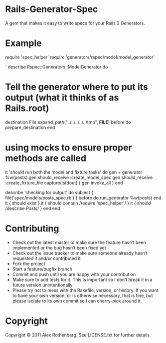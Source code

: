 # Rails-Generator-Spec

A gem that makes it easy to write specs for your Rails 3 Generators.

# Example

require 'spec_helper'
require 'generators/rspec/model/model_generator'

`
describe Rspec::Generators::ModelGenerator do
  # Tell the generator where to put its output (what it thinks of as Rails.root)
  destination File.expand_path("../../../../../tmp", __FILE__)
  before do
    prepare_destination
  end

  # using mocks to ensure proper methods are called
  it 'should run both the model and fixture tasks' do
    gen = generator %w(posts)
    gen.should_receive :create_model_spec
    gen.should_receive :create_fixture_file
    capture(:stdout) { gen.invoke_all }
  end

  describe 'checking for output' do
    subject { file('spec/models/posts_spec.rb') }
    before do
      run_generator %w(posts)
    end
    it { should exist }
    it { should contain /require 'spec_helper'/ }
    it { should /describe Posts/ }
  end
end
`


# Contributing

* Check out the latest master to make sure the feature hasn’t been implemented or the bug hasn’t been fixed yet
* Check out the issue tracker to make sure someone already hasn’t requested it and/or contributed it
* Fork the project
* Start a feature/bugfix branch
* Commit and push until you are happy with your contribution
* Make sure to add tests for it. This is important so I don’t break it in a future version unintentionally.
* Please try not to mess with the Rakefile, version, or history. If you want to have your own version, or is otherwise necessary, that is fine, but please isolate to its own commit so I can cherry-pick around it.

# Copyright

Copyright © 2011 Alex Rothenberg. See LICENSE.txt for further details.
